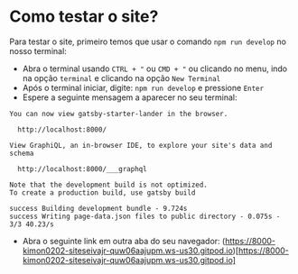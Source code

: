 # Como testar o site?

Para testar o site, primeiro temos que usar o comando `npm run develop` no nosso terminal:

- Abra o terminal usando `CTRL + "` ou `CMD + "` ou clicando no menu, indo na opção `terminal` e clicando na opção `New Terminal`
- Após o terminal iniciar, digite: `npm run develop` e pressione `Enter`
- Espere a seguinte mensagem a aparecer no seu terminal:
```
You can now view gatsby-starter-lander in the browser.
⠀
  http://localhost:8000/
⠀
View GraphiQL, an in-browser IDE, to explore your site's data and schema
⠀
  http://localhost:8000/___graphql
⠀
Note that the development build is not optimized.
To create a production build, use gatsby build
⠀
success Building development bundle - 9.724s
success Writing page-data.json files to public directory - 0.075s - 3/3 40.23/s
```
- Abra o seguinte link em outra aba do seu navegador: (https://8000-kimon0202-siteseivajr-quw06aajupm.ws-us30.gitpod.io)[https://8000-kimon0202-siteseivajr-quw06aajupm.ws-us30.gitpod.io]
